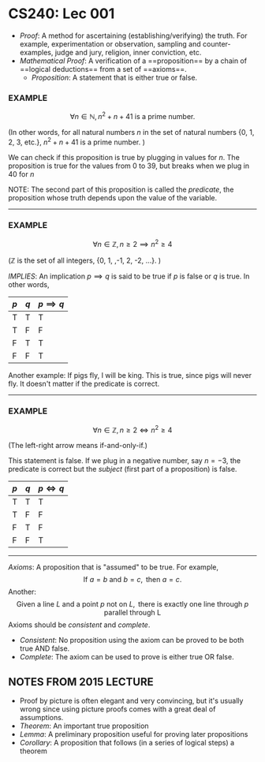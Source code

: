 # CS240: Lec 001
* *Proof*: A method for ascertaining (establishing/verifying) the truth. For example, experimentation or observation, sampling and counter-examples, judge and jury, religion, inner conviction, etc.
* *Mathematical Proof*: A verification of a ==proposition== by a chain of ==logical deductions== from a set of ==axioms==. 
	* *Proposition*: A statement that is either true or false.

### EXAMPLE
$$
\forall n \in \mathbb{N}, n^2 + n + 41 \ \text{is a prime number.}
$$

(In other words, for all natural numbers $n$ in the set of natural numbers {0, 1, 2, 3, etc.}, $n^2 + n + 41$ is a prime number. ) 

We can check if this proposition is true by plugging in values for $n$. The proposition is true for the values from 0 to 39, but breaks when we plug in 40 for $n$ 

NOTE: The second part of this proposition is called the *predicate*, the proposition whose truth depends upon the value of the variable. 

---
### EXAMPLE

$$
\forall n \in \mathbb{Z}, n \geq 2 \implies n^2 \geq 4
$$

($\mathbb{Z}$ is the set of all integers, {0, 1, ,-1, 2, -2, ...}. ) 

*IMPLIES*: An implication $p \implies q$ is said to be true if $p$ is false or $q$ is true. In other words, 

| $p$ | $q$ | $p \implies q$ |
| --- | --- | -------------- |
| T   | T   | T              |
| T   | F   | F              |
| F   | T   | T              |
| F   | F   | T              |

Another example: If pigs fly, I will be king. This is true, since pigs will never fly. It doesn't matter if the predicate is correct. 

---
### EXAMPLE
$$
\forall n \in \mathbb{Z}, n \geq 2 \Longleftrightarrow n^2 \geq 4
$$

(The left-right arrow means if-and-only-if.) 

This statement is false. If we plug in a negative number, say $n = -3$, the predicate is correct but the *subject* (first part of a proposition) is false. 

| $p$ | $q$ | $p \Longleftrightarrow q$ |
| --- | --- | -------------- |
| T   | T   | T              |
| T   | F   | F              |
| F   | T   | F              |
| F   | F   | T              |

---

*Axioms*: A proposition that is "assumed" to be true. For example,
$$
\text{If }a = b \text{ and } b = c, \text{ then } a = c.
$$
Another: 
$$
\text{Given a line } L \text{ and a point } p \text{ not on } L, \text{ there is exactly one line through } p \text{ parallel through L}
$$
Axioms should be *consistent* and *complete*. 

* *Consistent*: No proposition using the axiom can be proved to be both true AND false. 
* *Complete*: The axiom can be used to prove is either true OR false. 

## NOTES FROM 2015 LECTURE
* Proof by picture is often elegant and very convincing, but it's usually wrong since using picture proofs comes with a great deal of assumptions. 
* *Theorem*: An important true proposition
* *Lemma*: A preliminary proposition useful for proving later propositions
* *Corollary*: A proposition that follows (in a series of logical steps) a theorem
